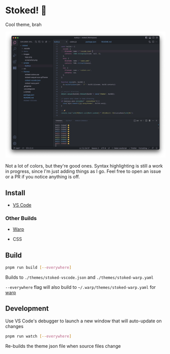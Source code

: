# Stoked! 🤙

Cool theme, brah

![Preview](https://raw.githubusercontent.com/brianbuie/stoked-theme/main/images/screenshot.png)

Not a lot of colors, but they're good ones. Syntax highlighting is still a work in progress, since I'm just adding things as I go. Feel free to open an issue or a PR if you notice anything is off.

## Install

- [VS Code](https://marketplace.visualstudio.com/items?itemName=brianbuie.stoked-theme)

### Other Builds

- [Warp](https://docs.warp.dev/appearance/custom-themes)

- CSS

## Build

```sh
pnpm run build [--everywhere]
```

Builds to `./themes/stoked-vscode.json` and `./themes/stoked-warp.yaml`

`--everywhere` flag will also build to `~/.warp/themes/stoked-warp.yaml` for [warp](https://docs.warp.dev/appearance/custom-themes)

## Development

Use VS Code's debugger to launch a new window that will auto-update on changes

```sh
pnpm run watch [--everywhere]
```

Re-builds the theme json file when source files change
